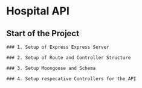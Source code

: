 # Hospital API

## Start of the Project 
```
### 1. Setup of Express Express Server

### 2. Setup of Route and Controller Structure 

### 3. Setup Moongoose and Schema

### 4. Setup respecative Controllers for the API
```